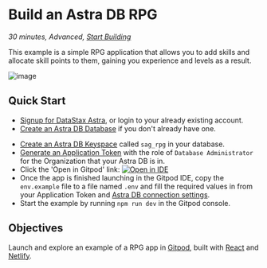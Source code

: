 <!--- STARTEXCLUDE --->

# Build an Astra DB RPG

_30 minutes, Advanced, [Start Building](https://github.com/DataStax-Examples/astra-rpg/blob/master/README.md#quick-start)_

This example is a simple RPG application that allows you to add skills and allocate skill points to them, gaining you experience and levels as a result.

<!--- ENDEXCLUDE --->

![image](https://raw.githubusercontent.com/DataStax-Examples/astra-rpg/master/hero.jpg)

## Quick Start

<!--- STARTEXCLUDE --->
- [Signup for DataStax Astra](https://dtsx.io/3DpCALm), or login to your already existing account.
- [Create an Astra DB Database](https://github.com/DataStax-Examples/sample-app-template/blob/master/GETTING_STARTED.md#create-an-astra-db) if you don't already have one.
<!--- ENDEXCLUDE --->
- [Create an Astra DB Keyspace](https://github.com/DataStax-Examples/sample-app-template/blob/master/GETTING_STARTED.md#create-an-astra-db-keyspace) called `sag_rpg` in your database.
- [Generate an Application Token](https://github.com/DataStax-Examples/sample-app-template/blob/master/GETTING_STARTED.md#create-an-application-token) with the role of `Database Administrator` for the Organization that your Astra DB is in.
- Click the 'Open in Gitpod' link: [![Open in IDE](https://gitpod.io/button/open-in-gitpod.svg)](https://gitpod.io/#https://github.com/DataStax-Examples/astra-rpg)
- Once the app is finished launching in the Gitpod IDE, copy the `env.example` file to a file named `.env` and fill the required values in from your Application Token and [Astra DB connection settings](https://github.com/DataStax-Examples/sample-app-template/blob/master/GETTING_STARTED.md#get-your-astra-db-connection-settings).
- Start the example by running `npm run dev` in the Gitpod console.

## Objectives

Launch and explore an example of a RPG app in [Gitpod](https://www.gitpod.io/), built with [React](https://reactjs.org/) and [Netlify](https://www.netlify.com).
